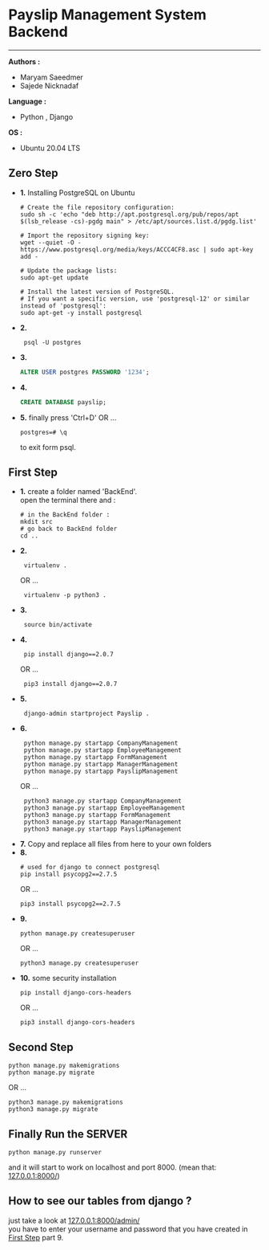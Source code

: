 # Payslip Management System Backend
----
**Authors :** 
  - Maryam Saeedmer
  - Sajede Nicknadaf

**Language :**
  - Python , Django
  
**OS :**
  - Ubuntu 20.04 LTS


## Zero Step
- **1.** Installing PostgreSQL on Ubuntu
  ```
  # Create the file repository configuration:
  sudo sh -c 'echo "deb http://apt.postgresql.org/pub/repos/apt $(lsb_release -cs)-pgdg main" > /etc/apt/sources.list.d/pgdg.list'

  # Import the repository signing key:
  wget --quiet -O - https://www.postgresql.org/media/keys/ACCC4CF8.asc | sudo apt-key add -

  # Update the package lists:
  sudo apt-get update

  # Install the latest version of PostgreSQL.
  # If you want a specific version, use 'postgresql-12' or similar instead of 'postgresql':
  sudo apt-get -y install postgresql
  ```
- **2.** 
  ```
   psql -U postgres  
  ```
- **3.**
  ```sql
  ALTER USER postgres PASSWORD '1234';
  ```
- **4.** 
  ```sql
  CREATE DATABASE payslip;
  ```
- **5.** finally press 'Ctrl+D' 
  OR ...
  ```
  postgres=# \q
  ```
  to exit form psql.

## First Step
- **1.** create a folder named 'BackEnd'.
  <br/>open the terminal there and :
  ```
  # in the BackEnd folder :
  mkdit src
  # go back to BackEnd folder
  cd .. 
  ```
- **2.** 
  ```
   virtualenv .
  ```
  OR ...
  ```
   virtualenv -p python3 .
  ```
- **3.**
  ```
   source bin/activate
  ```
- **4.** 
  ```
   pip install django==2.0.7
  ```
  OR ...
  ```
   pip3 install django==2.0.7
  ```
- **5.**
  ```
   django-admin startproject Payslip .
  ```
- **6.**
  ```
   python manage.py startapp CompanyManagement
   python manage.py startapp EmployeeManagement
   python manage.py startapp FormManagement
   python manage.py startapp ManagerManagement
   python manage.py startapp PayslipManagement
  ```
  OR ...
  ```
   python3 manage.py startapp CompanyManagement
   python3 manage.py startapp EmployeeManagement
   python3 manage.py startapp FormManagement
   python3 manage.py startapp ManagerManagement
   python3 manage.py startapp PayslipManagement
  ```
- **7.** Copy and replace all files from here to your own folders
- **8.**
  ```
  # used for django to connect postgresql 
  pip install psycopg2==2.7.5
  ```
  OR ...
  ```
  pip3 install psycopg2==2.7.5
  ```  
- **9.** 
  ```
  python manage.py createsuperuser
  ```
  OR ...
  ```
  python3 manage.py createsuperuser
  ```
- **10.** some security installation
  ```
  pip install django-cors-headers
  ```
  OR ...
  ```
  pip3 install django-cors-headers
  ```
  
## Second Step
  ```
  python manage.py makemigrations
  python manage.py migrate
  ```
  OR ...
  ```
  python3 manage.py makemigrations
  python3 manage.py migrate
  ```

## Finally Run the SERVER
  ```
  python manage.py runserver
  ```
  and it will start to work on localhost and port 8000. (mean that: <a href="http://127.0.0.1:8000">127.0.0.1:8000/</a>)

## How to see our tables from django ?
  just take a look at <a href="http://127.0.0.1:8000/admin/">127.0.0.1:8000/admin/</a> <br/>
  you have to enter your username and password that you have created in [First Step](#First-Step) part 9.

